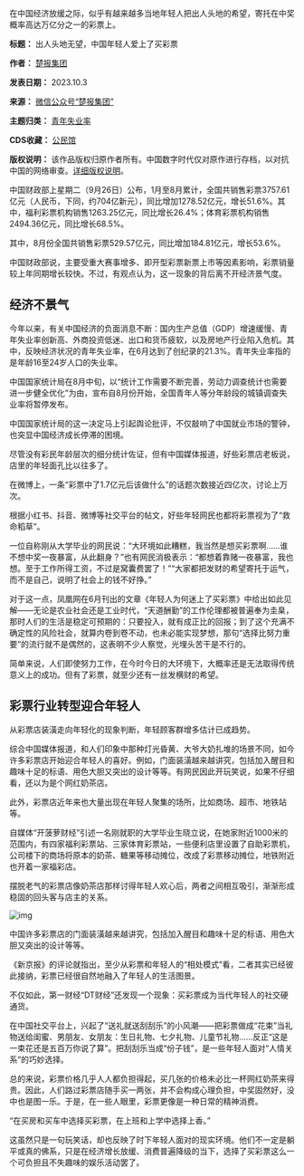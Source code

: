在中国经济放缓之际，似乎有越来越多当地年轻人把出人头地的希望，寄托在中奖概率高达万亿分之一的彩票上。




**标题：** 出人头地无望，中国年轻人爱上了买彩票  

**作者：** [楚报集团](https://chinadigitaltimes.net/space/楚报集团)  

**发表日期：** 2023.10.3  

**来源：** [微信公众号“楚报集团”](https://web.archive.org/web/20231003164807/https://mp.weixin.qq.com/s/ginQdqLxjHMxl0bPJ1Fqog)  

**主题归类：** [青年失业率](https://chinadigitaltimes.net/space/青年失业率)  

**CDS收藏：** [公民馆](https://chinadigitaltimes.net/space/%E5%85%AC%E6%B0%91%E9%A6%86)  

**版权说明：** 该作品版权归原作者所有。中国数字时代仅对原作进行存档，以对抗中国的网络审查。[详细版权说明](https://chinadigitaltimes.net/chinese/copyright)。


中国财政部上星期二（9月26日）公布，1月至8月累计，全国共销售彩票3757.61亿元（人民币，下同，约704亿新元），同比增加1278.52亿元，增长51.6%。其中，福利彩票机构销售1263.25亿元，同比增长26.4%；体育彩票机构销售2494.36亿元，同比增长68.5%。


其中，8月份全国共销售彩票529.57亿元，同比增加184.81亿元，增长53.6%。


中国财政部说，主要受重大赛事增多、即开型彩票新票上市等因素影响，彩票销量较上年同期增长较快。不过，有观点认为，这一现象的背后离不开经济景气度。


**经济不景气** 
---------


今年以来，有关中国经济的负面消息不断：国内生产总值（GDP）增速缓慢、青年失业率创新高、外商投资低迷、出口和货币疲软，以及房地产行业陷入危机。其中，反映经济状况的青年失业率，在6月达到了创纪录的21.3%。青年失业率指的是年龄16至24岁人口的失业率。


中国国家统计局在8月中旬，以“统计工作需要不断完善，劳动力调查统计也需要进一步健全优化”为由，宣布自8月份开始，全国青年人等分年龄段的城镇调查失业率将暂停发布。


中国国家统计局的这一决定马上引起舆论批评，不仅敲响了中国就业市场的警钟，也突显中国经济成长停滞的困境。


尽管没有彩民年龄层次的细分统计佐证，但有中国媒体报道，好些彩票店老板说，店里的年轻面孔比以往多了。


在微博上，一条“彩票中了1.7亿元后该做什么”的话题次数接近四亿次，讨论上万次。


根据小红书、抖音、微博等社交平台的帖文，好些年轻网民也都将彩票视为了“救命稻草”。


一位自称刚从大学毕业的网民说：“大环境如此糟糕，我当然是想买彩票啊……谁不想中奖一夜暴富，从此翻身？”也有网民消极表示：“都想着靠赌一夜暴富，我也想。至于工作所得工资，不过是窝囊费罢了！”“大家都把发财的希望寄托于运气，而不是自己，说明了社会上的钱不好挣。”


对于这一点，凤凰网在6月刊出的文章《年轻人为何迷上了买彩票》中给出如此见解——无论是农业社会还是工业时代，“天道酬勤”的工作伦理都被普遍奉为圭臬，那时人们的生活是稳定可预期的：只要投入，就有成正比的回报；到了这个充满不确定性的风险社会，就算内卷到卷不动，也未必能实现梦想，那句“选择比努力重要”的流行就不是偶然的，这表明不少人察觉，光埋头苦干是不行的。


简单来说，人们即使努力工作，在今时今日的大环境下，大概率还是无法取得传统意义上的成功。但有了彩票，就至少还有一丝发横财的希望。


**彩票行业转型迎合年轻人** 
---------------


从彩票店装潢走向年轻化的现象判断，年轻顾客群增多估计已成趋势。


综合中国媒体报道，和人们印象中那种灯光昏黄、大爷大奶扎堆的场景不同，如今许多彩票店开始迎合年轻人的喜好。例如，门面装潢越来越讲究，包括加入醒目和趣味十足的标语、用色大胆又突出的设计等等。有网民因此开玩笑说，如果不仔细看，还以为是个网红奶茶店。


此外，彩票店近年来也大量出现在年轻人聚集的场所，比如商场、超市、地铁站等。


自媒体“开菠萝财经”引述一名刚就职的大学毕业生晓立说，在她家附近1000米的范围内，有四家福利彩票站、三家体育彩票站，一些便利店里设置了自助彩票机，公司楼下的商场将原本的奶茶、糖果等移动摊位，改成了彩票移动摊位，地铁附近也开着一家福彩店。


摆脱老气的彩票店像奶茶店那样讨得年轻人欢心后，两者之间相互吸引，渐渐形成稳固的回头客与店主的关系。


![img](https://chinadigitaltimes.net/chinese/files/2023/10/post-700823-651c4689493e6.png)


中国许多彩票店的门面装潢越来越讲究，包括加入醒目和趣味十足的标语、用色大胆又突出的设计等等。


《新京报》的评论就指出，至少从彩票和年轻人的“相处模式”看，二者其实已经彼此接纳，彩票已经很自然地融入了年轻人的生活图景。


不仅如此，第一财经“DT财经”还发现一个现象：买彩票成为当代年轻人的社交硬通货。


在中国社交平台上，兴起了“送礼就送刮刮乐”的小风潮——把彩票做成“花束”当礼物送给闺蜜、男朋友、女朋友：生日礼物、七夕礼物、儿童节礼物……反正“这是一束花还是五百万你说了算”。把刮刮乐当成“份子钱”，是一些年轻人面对“人情关系”的巧妙选择。


总的来说，彩票价格几乎人人都负担得起，买几张的价格未必比一杯网红奶茶来得贵。因此，人们路过彩票店随手买一两张，并不会构成心理负担，中奖固然好，没中也是图一乐。于是，在一些人眼里，彩票更像是一种日常的精神消费。


“在买房和买车中选择买彩票，在上班和上学中选择上香。”


这虽然只是一句玩笑话，却也反映了时下年轻人面对的现实环境。他们不一定是躺平或真的佛系，只是在经济增长放缓、消费普遍降级的当下，选择了买彩票这么一个可负担且不失趣味的娱乐活动罢了。

